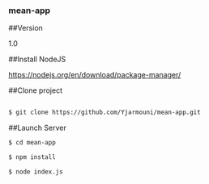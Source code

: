 ### mean-app

##Version 

1.0

##Install NodeJS 

https://nodejs.org/en/download/package-manager/

##Clone project

```sh

$ git clone https://github.com/Yjarmouni/mean-app.git

```
##Launch Server 

```sh 
$ cd mean-app

$ npm install

$ node index.js

```